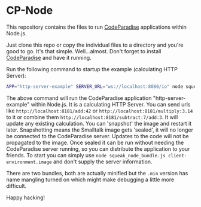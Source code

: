 # CP-Node
This repository contains the files to run [CodeParadise](https://github.com/ErikOnBike/CodeParadise) applications within Node.js.

Just clone this repo or copy the individual files to a directory and you're good to go. It's that simple. Well...almost. Don't forget to install [CodeParadise](https://github.com/ErikOnBike/CodeParadise) and have it running.

Run the following command to startup the example (calculating HTTP Server):
```bash
APP="http-server-example" SERVER_URL="ws://localhost:8080/io" node squeak_node_bundle.js client-environment.image
```

The above command will run the CodeParadise application "http-server-example" within Node.js. It is a calculating HTTP Server. You can send urls like `http://localhost:8181/add:42` or `http://localhost:8181/multiply:3.14` to it or combine them `http://localhost:8181/subtract:7/add:3`. It will update any existing calculation. You can 'snapshot' the image and restart it later. Snapshotting means the Smalltalk image gets 'sealed', it will no longer be connected to the CodeParadise server. Updates to the code will not be propagated to the image. Once sealed it can be run without needing the CodeParadise server running, so you can distribute the application to your friends. To start you can simply use `node squeak_node_bundle.js client-environment.image` and don't supply the server information.

There are two bundles, both are actually minified but the `.min` version has name mangling turned on which might make debugging a little more difficult.

Happy hacking!
